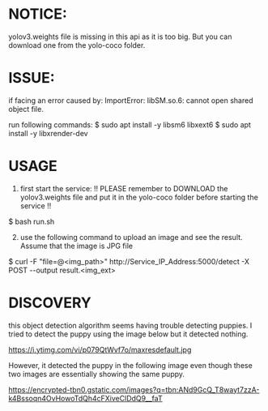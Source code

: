 # NOTICE:
yolov3.weights file is missing in this api as it is too big.
But you can download one from the yolo-coco folder.

# ISSUE:
if facing an error caused by:
ImportError: libSM.so.6: cannot open shared object file.

run following commands:
$ sudo apt install -y libsm6 libxext6
$ sudo apt install -y libxrender-dev

# USAGE
1. first start the service:
   !! PLEASE remember to DOWNLOAD the yolov3.weights file and put it 
      in the yolo-coco folder before starting the service !!

$ bash run.sh

2. use the following command to upload an image and see the result.
   Assume that the image is JPG file

$ curl -F "file=@<img_path>" http://Service_IP_Address:5000/detect -X POST --output result.<img_ext>

# DISCOVERY
this object detection algorithm seems having trouble detecting puppies.
I tried to detect the puppy using the image below but it detected nothing.

https://i.ytimg.com/vi/p079QtWvf7o/maxresdefault.jpg

However, it detected the puppy in the following image even though these two
images are essentially showing the same puppy.

https://encrypted-tbn0.gstatic.com/images?q=tbn:ANd9GcQ_T8wayt7zzA-k4Bssoqn4OvHowoTdQh4cFXiveClDdQ9__faT
